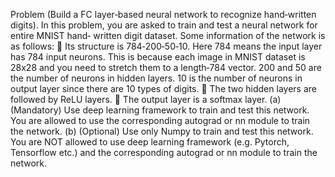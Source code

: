 Problem (Build a FC layer‐based neural network to recognize hand‐written digits). In 
this problem, you are asked to train and test a neural network for entire MNIST hand‐
written digit dataset. Some information of the network is as follows: 
  Its structure is 784‐200‐50‐10. Here 784 means the input layer has 784 input 
neurons. This is because each image in MNIST dataset is 28x28 and you need 
to stretch them to a length‐784 vector. 200 and 50 are the number of 
neurons in hidden layers. 10 is the number of neurons in output layer since 
there are 10 types of digits. 
  The two hidden layers are followed by ReLU layers. 
  The output layer is a softmax layer. 
(a) (Mandatory)  Use deep learning framework to train and test this network. You 
are allowed to use the corresponding autograd or nn module to train the network. 
(b) (Optional) Use only Numpy to train and test this network. You are NOT allowed 
to  use  deep  learning  framework  (e.g.  Pytorch,  Tensorflow  etc.)  and  the 
corresponding autograd or nn module to train the network.  
